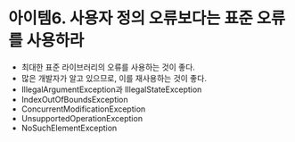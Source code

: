 # 아이템6. 사용자 정의 오류보다는 표준 오류를 사용하라
- 최대한 표준 라이브러리의 오류를 사용하는 것이 좋다.
- 많은 개발자가 알고 있으므로, 이를 재사용하는 것이 좋다.
- IllegalArgumentException과 IllegalStateException
- IndexOutOfBoundsException 
- ConcurrentModificationException
- UnsupportedOperationException
- NoSuchElementException
